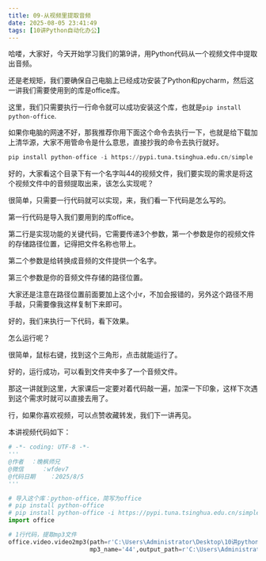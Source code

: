 ```yaml
---
title: 09-从视频里提取音频
date: 2025-08-05 23:41:49
tags: [10讲Python自动化办公]
---
```

哈喽，大家好，今天开始学习我们的第9讲，用Python代码从一个视频文件中提取出音频。

还是老规矩，我们要确保自己电脑上已经成功安装了Python和pycharm，然后这一讲我们需要使用到的库是office库。

这里，我们只需要执行一行命令就可以成功安装这个库，也就是`pip install python-office`.

如果你电脑的网速不好，那我推荐你用下面这个命令去执行一下，也就是给下载加上清华源，大家不用管命令是什么意思，直接抄我的命令去执行就好。

```python
pip install python-office -i https://pypi.tuna.tsinghua.edu.cn/simple
```

好的，大家看这个目录下有一个名字叫44的视频文件，我们要实现的需求是将这个视频文件中的音频提取出来，该怎么实现呢？

很简单，只需要一行代码就可以实现，来，我们看一下代码是怎么写的。

第一行代码是导入我们要用到的库office。

第二行是实现功能的关键代码，它需要传递3个参数，第一个参数是你的视频文件的存储路径位置，记得把文件名称也带上。

第二个参数是给转换成音频的文件提供一个名字。

第三个参数是你的音频文件存储的路径位置。

大家还是注意在路径位置前面要加上这个小r，不加会报错的，另外这个路径不用手敲，只需要像我这样复制下来即可。

好的，我们来执行一下代码，看下效果。

怎么运行呢？

很简单，鼠标右键，找到这个三角形，点击就能运行了。

好的，运行成功，可以看到文件夹中多了一个音频文件。

那这一讲就到这里，大家课后一定要对着代码敲一遍，加深一下印象，这样下次遇到这个需求时就可以直接去用了。

行，如果你喜欢视频，可以点赞收藏转发，我们下一讲再见。

本讲视频代码如下：

```python
# -*- coding: UTF-8 -*-
'''
@作者  ：晚枫师兄
@微信     ：wfdev7
@代码日期    ：2025/8/5
'''

# 导入这个库：python-office，简写为office
# pip install python-office
# pip install python-office -i https://pypi.tuna.tsinghua.edu.cn/simple
import office

# 1行代码，提取mp3文件
office.video.video2mp3(path=r'C:\Users\Administrator\Desktop\10讲python自动化办公\09-从视频里提取音频\44.mp4',\
                       mp3_name='44',output_path=r'C:\Users\Administrator\Desktop\10讲python自动化办公\09-从视频里提取音频\MP3文件')
```